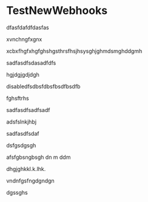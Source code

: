 # TestNewWebhooks

dfasfdafdfdasfas

xvnchngfxgnx

xcbxfhgfxhgfghshgsthrsfhsjhsysghjghmdsmghddgmh

sadfasdfsdasadfdfs

hgjdgjgdjdgh

disabledfsdbsfdbsfbsdfbsdfb

fghsftrhs

sadfasdfsadfsadf

adsfslnkjhbj


sadfasdfsdaf

dsfgsdgsgh

afsfgbsngbsgh dn m ddm 


dhgjghkkl.k.lhk.


vndnfgsfngdgndgn

dgssghs
